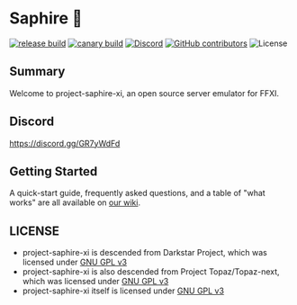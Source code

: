 # Saphire 💎

[![release build](https://img.shields.io/github/workflow/status/project-saphire-xi/saphire/build/release?label=release)](https://github.com/topaz-next/topaz/actions?query=workflow%3Abuild+branch%3Arelease)
[![canary build](https://img.shields.io/github/workflow/status/project-saphire-xi/saphire/build/canary?label=canary)](https://github.com/topaz-next/topaz/actions?query=workflow%3Abuild+branch%3Acanary)
[![Discord](https://img.shields.io/discord/785766425829572608.svg?label=discord&logo=discord)](https://discord.gg/YvM9mDHGKb)
[![GitHub contributors](https://img.shields.io/github/contributors/project-saphire-xi/saphire.svg)](https://GitHub.com/project-saphire-xi/graphs/contributors/)
![License](https://img.shields.io/github/license/topaz-next/topaz)

## Summary
Welcome to project-saphire-xi, an open source server emulator for FFXI.

## Discord
https://discord.gg/GR7yWdFd

## Getting Started

A quick-start guide, frequently asked questions, and a table of "what works" are all available on [our wiki](https://github.com/project-saphire-xi/saphire/wiki).

## LICENSE

- project-saphire-xi is descended from Darkstar Project, which was licensed under [GNU GPL v3](https://github.com/topaz-next/topaz/blob/release/LICENSE)
- project-saphire-xi is also descended from Project Topaz/Topaz-next, which was licensed under [GNU GPL v3](https://github.com/topaz-next/topaz/blob/release/LICENSE)
- project-saphire-xi itself is licensed under [GNU GPL v3](https://github.com/project-saphire-xi/saphire/blob/release/LICENSE)
